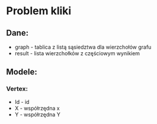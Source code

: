 # Problem kliki
## Dane: 
* graph - tablica z listą sąsiedztwa dla wierzchołów grafu 
* result - lista wierzchołków z częściowym wynikiem

## Modele: 
### Vertex: 
* Id - id 
* X - współrzędna x
* Y - współrzędna Y